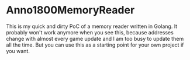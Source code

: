 # Anno1800MemoryReader


This is my quick and dirty PoC of a memory reader written in Golang. 
It probably won't work anymore when you see this, because addresses change with almost every game update and I am too busy to update them all the time.
But you can use this as a starting point for your own project if you want.